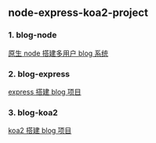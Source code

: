 ## node-express-koa2-project

### 1. blog-node

[原生 node 搭建多用户 blog 系统](https://github.com/caochangkui/node-express-koa2-project/tree/master/blog-node)



### 2. blog-express

[express 搭建 blog 项目](https://github.com/caochangkui/node-express-koa2-project/tree/master/blog-express)



### 3. blog-koa2


[koa2 搭建 blog 项目](https://github.com/caochangkui/node-express-koa2-project/tree/master/blog-koa2)



